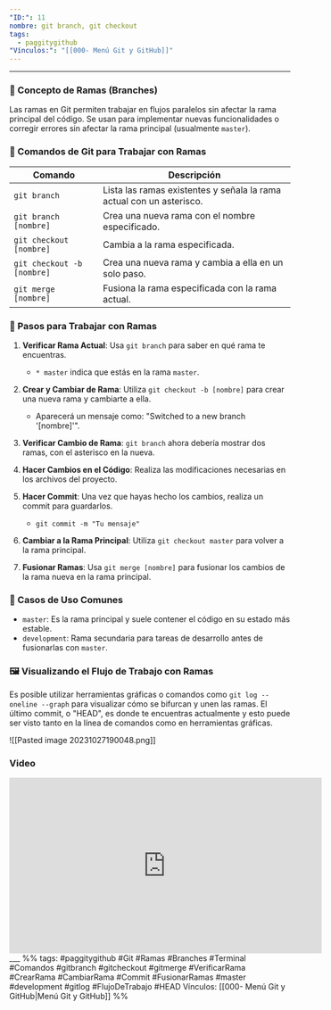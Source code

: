 ```yaml
---
"ID:": 11
nombre: git branch, git checkout
tags:
  - paggitygithub
"Vínculos:": "[[000- Menú Git y GitHub]]"
---
```

___ 
### 🌳 Concepto de Ramas (Branches)

Las ramas en Git permiten trabajar en flujos paralelos sin afectar la rama principal del código. Se usan para implementar nuevas funcionalidades o corregir errores sin afectar la rama principal (usualmente `master`).


### 📝 Comandos de Git para Trabajar con Ramas

| Comando | Descripción |
|---------|-------------|
| `git branch` | Lista las ramas existentes y señala la rama actual con un asterisco. |
| `git branch [nombre]` | Crea una nueva rama con el nombre especificado. |
| `git checkout [nombre]` | Cambia a la rama especificada. |
| `git checkout -b [nombre]` | Crea una nueva rama y cambia a ella en un solo paso. |
| `git merge [nombre]` | Fusiona la rama especificada con la rama actual. |

### 🚀 Pasos para Trabajar con Ramas

1. **Verificar Rama Actual**: Usa `git branch` para saber en qué rama te encuentras.
    - `* master` indica que estás en la rama `master`.

2. **Crear y Cambiar de Rama**: Utiliza `git checkout -b [nombre]` para crear una nueva rama y cambiarte a ella.
    - Aparecerá un mensaje como: "Switched to a new branch '[nombre]'".

3. **Verificar Cambio de Rama**: `git branch` ahora debería mostrar dos ramas, con el asterisco en la nueva.

4. **Hacer Cambios en el Código**: Realiza las modificaciones necesarias en los archivos del proyecto.

5. **Hacer Commit**: Una vez que hayas hecho los cambios, realiza un commit para guardarlos.
    - `git commit -m "Tu mensaje"`

6. **Cambiar a la Rama Principal**: Utiliza `git checkout master` para volver a la rama principal.

7. **Fusionar Ramas**: Usa `git merge [nombre]` para fusionar los cambios de la rama nueva en la rama principal.

### 🎯 Casos de Uso Comunes

- `master`: Es la rama principal y suele contener el código en su estado más estable.
- `development`: Rama secundaria para tareas de desarrollo antes de fusionarlas con `master`.

### 🖼️ Visualizando el Flujo de Trabajo con Ramas

Es posible utilizar herramientas gráficas o comandos como `git log --oneline --graph` para visualizar cómo se bifurcan y unen las ramas. El último commit, o "HEAD", es donde te encuentras actualmente y esto puede ser visto tanto en la línea de comandos como en herramientas gráficas.

![[Pasted image 20231027190048.png]]

### Video

<iframe width="560" height="315" src="https://www.youtube.com/embed/7ylE8cm3mb0?si=1RcCqImpc7Cj_1e3&amp;start=3337" title="YouTube video player" frameborder="0" allow="accelerometer; autoplay; clipboard-write; encrypted-media; gyroscope; picture-in-picture; web-share" allowfullscreen></iframe>
___
%%
tags:  #paggitygithub  #Git #Ramas #Branches #Terminal #Comandos #gitbranch #gitcheckout #gitmerge #VerificarRama #CrearRama #CambiarRama #Commit #FusionarRamas #master #development #gitlog #FlujoDeTrabajo #HEAD
Vínculos: [[000- Menú Git y GitHub|Menú Git y GitHub]]
%%


